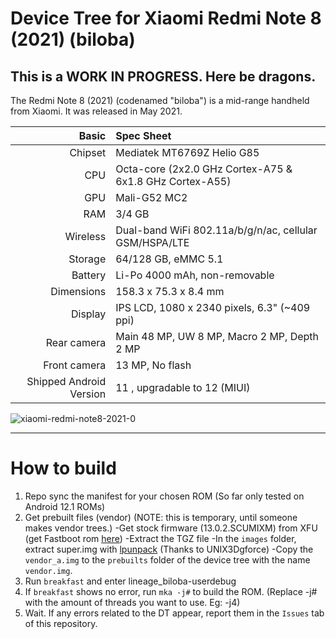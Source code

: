 # Device Tree for Xiaomi Redmi Note 8 (2021) (biloba)
## This is a WORK IN PROGRESS. Here be dragons.

The Redmi Note 8 (2021) (codenamed "biloba") is a mid-range handheld from Xiaomi.
It was released in May 2021.

|                   Basic | Spec Sheet                                                    |
| ----------------------: | :------------------------------------------------------------ |
| Chipset                 | Mediatek MT6769Z Helio G85                                    | 
| CPU                     | Octa-core (2x2.0 GHz Cortex-A75 & 6x1.8 GHz Cortex-A55)       |
| GPU                     | Mali-G52 MC2                                                  |
| RAM                     | 3/4 GB                                                        |
| Wireless                | Dual-band WiFi 802.11a/b/g/n/ac, cellular GSM/HSPA/LTE        |
| Storage                 | 64/128 GB, eMMC 5.1                                           |
| Battery                 | Li-Po 4000 mAh, non-removable                                 |
| Dimensions              | 158.3 x 75.3 x 8.4 mm                                         |
| Display                 | IPS LCD, 1080 x 2340 pixels, 6.3" (~409 ppi)                  |
| Rear camera             | Main 48 MP, UW 8 MP, Macro 2 MP, Depth 2 MP                   |
| Front camera            | 13 MP, No flash                                               |
| Shipped Android Version | 11 , upgradable to 12 (MIUI)                                  |


![xiaomi-redmi-note8-2021-0](https://user-images.githubusercontent.com/67978777/190860585-55948bbc-5e02-4fb6-ae48-c3cc5c9f71e6.jpg)

---
# How to build
1. Repo sync the manifest for your chosen ROM (So far only tested on Android 12.1 ROMs)
2. Get prebuilt files (vendor) (NOTE: this is temporary, until someone makes vendor trees.)
    -Get stock firmware (13.0.2.SCUMIXM) from XFU (get Fastboot rom [here](https://xiaomifirmwareupdater.com/miui/biloba/stable/V13.0.4.0.SCUMIXM/))
    -Extract the TGZ file
    -In the `images` folder, extract super.img with [lpunpack](https://github.com/unix3dgforce/lpunpack) (Thanks to UNIX3Dgforce)
    -Copy the `vendor_a.img` to the `prebuilts` folder of the device tree with the name `vendor.img`.
3. Run `breakfast` and enter lineage_biloba-userdebug
4. If `breakfast` shows no error, run `mka -j#` to build the ROM. (Replace -j# with the amount of threads you want to use. Eg: -j4)
5. Wait. If any errors related to the DT appear, report them in the `Issues` tab of this repository.
